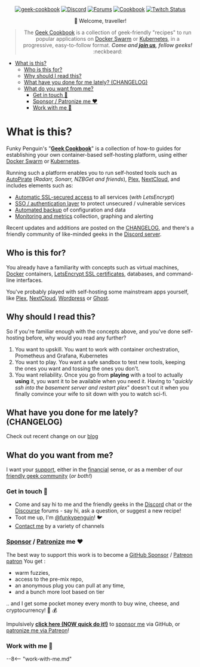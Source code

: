[cookbookurl]: https://geek-cookbook.funkypenguin.co.nz
[discourseurl]: https://forum.funkypenguin.co.nz
[discordurl]: http://chat.funkypenguin.co.nz
[twitchurl]: https://www.twitch.tv/funkypenguinz
[dockerurl]: https://geek-cookbook.funkypenguin.co.nz/docker-swarm/design
[k8surl]: https://geek-cookbook.funkypenguin.co.nz/kubernetes/
<!-- markdownlint-disable MD033 MD041 -->
<div align="center">

[![geek-cookbook](https://raw.githubusercontent.com/geek-cookbook/autopenguin/master/images/readme_header.png)][cookbookurl]
[![Discord](https://img.shields.io/discord/396055506072109067?color=black&label=Hot%20Sweaty%20Geeks&logo=discord&logoColor=white&style=for-the-badge)][discordurl]
[![Forums](https://img.shields.io/discourse/topics?color=black&label=Forums&logo=discourse&logoColor=white&server=https%3A%2F%2Fforum.funkypenguin.co.nz&style=for-the-badge)][discourseurl]
[![Cookbook](https://img.shields.io/badge/Recipes-44-black?style=for-the-badge&color=black)][cookbookurl]
[![Twitch Status](https://img.shields.io/twitch/status/funkypenguinnz?style=for-the-badge&label=LiveGeeking&logoColor=white&logo=twitch)][twitchurl]

:wave: Welcome, traveller!
> The [Geek Cookbook][cookbookurl] is a collection of geek-friendly "recipes" to run popular applications on [Docker Swarm][dockerurl] or [Kubernetes][k8surl], in a progressive, easy-to-follow format.  ***Come and [join us][discordurl], fellow geeks!*** :neckbeard:
</div>

- [What is this?](#what-is-this)
  - [Who is this for?](#who-is-this-for)
  - [Why should I read this?](#why-should-i-read-this)
  - [What have you done for me lately? (CHANGELOG)](#what-have-you-done-for-me-lately-changelog)
  - [What do you want from me?](#what-do-you-want-from-me)
    - [Get in touch 👋](#get-in-touch-)
    - [Sponsor / Patronize me ❤️](#sponsor--patronize-me-️)
    - [Work with me 🤝](#work-with-me-)
  
# What is this?

Funky Penguin's "**[Geek Cookbook](https://geek-cookbook.funkypenguin.co.nz)**" is a collection of how-to guides for establishing your own container-based self-hosting platform, using either [Docker Swarm](https://geek-cookbook.funkypenguin.co.nz/docker-swarm/design/) or [Kubernetes](https://geek-cookbook.funkypenguin.co.nz/kubernetes/).

Running such a platform enables you to run self-hosted tools such as [AutoPirate](/recipes/autopirate/) (*Radarr, Sonarr, NZBGet and friends*), [Plex][plex], [NextCloud][nextcloud], and includes elements such as:

- [Automatic SSL-secured access](https://geek-cookbook.funkypenguin.co.nz/docker-swarm/traefik/) to all services (*with LetsEncrypt*)
- [SSO / authentication layer](https://geek-cookbook.funkypenguin.co.nz/docker-swarm/traefik-forward-auth/) to protect unsecured / vulnerable services
- [Automated backup](https://geek-cookbook.funkypenguin.co.nz/recipes/elkarbackup/) of configuration and data
- [Monitoring and metrics](https://geek-cookbook.funkypenguin.co.nz/recipes/swarmprom/) collection, graphing and alerting

Recent updates and additions are posted on the [CHANGELOG](/changelog/), and there's a friendly community of like-minded geeks in the [Discord server](http://chat.funkypenguin.co.nz).

## Who is this for?

You already have a familiarity with concepts such as virtual machines, [Docker](https://www.docker.com/) containers, [LetsEncrypt SSL certificates](https://letsencrypt.org/), databases, and command-line interfaces.

You've probably played with self-hosting some mainstream apps yourself, like [Plex][plex], [NextCloud][nextcloud], [Wordpress][wordpress] or [Ghost][ghost].

## Why should I read this?

So if you're familiar enough with the concepts above, and you've done self-hosting before, why would you read any further?

1. You want to upskill. You want to work with container orchestration, Prometheus and Grafana, Kubernetes
2. You want to play. You want a safe sandbox to test new tools, keeping the ones you want and tossing the ones you don't.
3. You want reliability. Once you go from **playing** with a tool to actually **using** it, you want it to be available when you need it. Having to "*quickly ssh into the basement server and restart plex*" doesn't cut it when you finally convince your wife to sit down with you to watch sci-fi.

## What have you done for me lately? (CHANGELOG)

Check out recent change on our [blog](/blog/)

## What do you want from me?

I want your [support][github_sponsor], either in the [financial][github_sponsor] sense, or as a member of our [friendly geek community][discord] (*or both!*)

### Get in touch 👋

- Come and say hi to me and the friendly geeks in the [Discord][discord] chat or the [Discourse][discourse] forums - say hi, ask a question, or suggest a new recipe!
- Toot me up, I'm [@funkypenguin][mastodon]! 🐦
- [Contact me][contact] by a variety of channels

### [Sponsor][github_sponsor] / [Patronize][patreon] me ❤️

The best way to support this work is to become a [GitHub Sponsor](https://github.com/sponsors/funkypenguin) / [Patreon patron][patreon] You get :

- warm fuzzies,
- access to the pre-mix repo,
- an anonymous plug you can pull at any time,
- and a bunch more loot based on tier

.. and I get some pocket money every month to buy wine, cheese, and cryptocurrency! 🍷 💰

Impulsively **[click here (NOW quick do it!)][github_sponsor]** to [sponsor me][github_sponsor] via GitHub, or [patronize me via Patreon][patreon]!

### Work with me 🤝

--8<-- "work-with-me.md"

[plex]:             https://www.plex.tv/
[nextcloud]:        https://nextcloud.com/
[wordpress]:        https://wordpress.org/
[ghost]:            https://ghost.io/
[discord]:          http://chat.funkypenguin.co.nz
[patreon]:          https://www.patreon.com/bePatron?u=6982506
[github_sponsor]:   https://github.com/sponsors/funkypenguin
[discourse]:        https://forum.funkypenguin.co.nz/
[contact]:          https://www.funkypenguin.co.nz
[mastodon]:         https://so.fnky.nz/@funkypenguin

